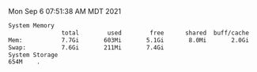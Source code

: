Mon Sep  6 07:51:38 AM MDT 2021
```bash
System Memory
               total        used        free      shared  buff/cache   available
Mem:           7.7Gi       603Mi       5.1Gi       8.0Mi       2.0Gi       6.8Gi
Swap:          7.6Gi       211Mi       7.4Gi
System Storage
654M	.
```
```bash
